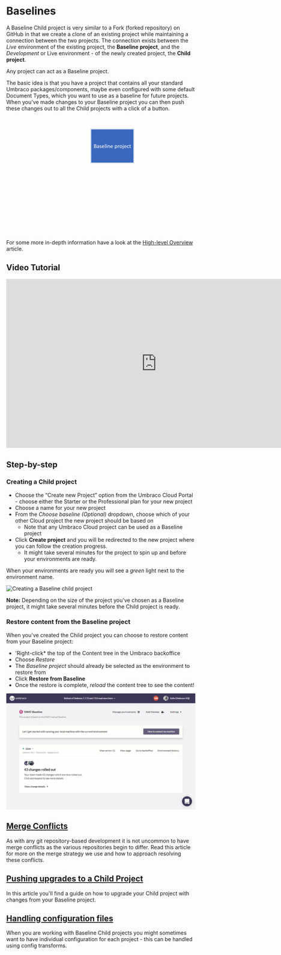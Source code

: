# Baselines
A Baseline Child project is very similar to a Fork (forked repository) on GitHub in that we create a clone of an existing project while maintaining a connection between the two projects. The connection exists between the _Live_ environment of the existing project, the **Baseline project**, and the _Development_ or Live environment - of the newly created project, the **Child project**.

Any project can act as a Baseline project.

The basic idea is that you have a project that contains all your standard Umbraco packages/components, maybe even configured with some default Document Types, which you want to use as a baseline for future projects. When you've made changes to your Baseline project you can then push these changes out to all the Child projects with a click of a button.

![Baseline workflow](images/baseline-workflow.gif)

For some more in-depth information have a look at the [High-level Overview](High-level-overview/) article.

## Video Tutorial

<iframe width="800" height="450" src="https://www.youtube.com/embed/t4zI8_F33LM?rel=0" frameborder="0" allow="autoplay; encrypted-media" allowfullscreen></iframe>

## Step-by-step

### Creating a Child project

* Choose the “Create new Project” option from the Umbraco Cloud Portal - choose either the Starter or the Professional plan for your new project
* Choose a name for your new project
* From the *Choose baseline (Optional)* dropdown, choose which of your other Cloud project the new project should be based on
    - Note that any Umbraco Cloud project can be used as a Baseline project
* Click **Create project** and you will be redirected to the new project where you can follow the creation progress.
    - It might take several minutes for the project to spin up and before your environments are ready. 

When your environments are ready you will see a *green* light next to the environment name.

![Creating a Baseline child project](images/create-baseline-child-project.gif)

**Note:** Depending on the size of the project you've chosen as a Baseline project, it might take several minutes before the Child project is ready. 

### Restore content from the Baseline project

When you've created the Child project you can choose to restore content from your Baseline project:

* 'Right-click* the top of the Content tree in the Umbraco backoffice
* Choose *Restore*
* The *Baseline project* should already be selected as the environment to restore from
* Click **Restore from Baseline**
* Once the restore is complete, *reload* the content tree to see the content!

![Restore content from Baseline project](images/RestoreFromBaseline.gif)

## [Merge Conflicts](Baseline-Merge-Conflicts/)
As with any git repository-based development it is not uncommon to have merge conflicts as the various repositories begin to differ. Read this article for more on the merge strategy we use and how to approach resolving these conflicts.

## [Pushing upgrades to a Child Project](Upgrading-Child-Projects/)
In this article you'll find a guide on how to upgrade your Child project with changes from your Baseline project.

## [Handling configuration files](Configuration-files/)
When you are working with Baseline Child projects you might sometimes want to have individual configuration for each project - this can be handled using config transforms.


